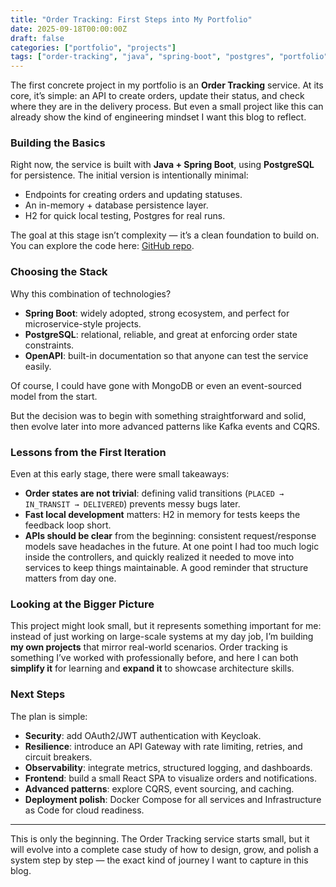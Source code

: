 ```yaml
---
title: "Order Tracking: First Steps into My Portfolio"
date: 2025-09-18T00:00:00Z
draft: false
categories: ["portfolio", "projects"]
tags: ["order-tracking", "java", "spring-boot", "postgres", "portfolio"]
---
```


The first concrete project in my portfolio is an **Order Tracking** service. At its core, it’s simple: an API to create orders, update their status, and check where they are in the delivery process. But even a small project like this can already show the kind of engineering mindset I want this blog to reflect.

### Building the Basics

Right now, the service is built with **Java + Spring Boot**, using **PostgreSQL** for persistence. The initial version is intentionally minimal:

- Endpoints for creating orders and updating statuses.
- An in-memory + database persistence layer.
- H2 for quick local testing, Postgres for real runs.

The goal at this stage isn’t complexity — it’s a clean foundation to build on. You can explore the code here: [GitHub repo](https://github.com/egobb/order-tracking).

### Choosing the Stack

Why this combination of technologies?

- **Spring Boot**: widely adopted, strong ecosystem, and perfect for microservice-style projects.
- **PostgreSQL**: relational, reliable, and great at enforcing order state constraints.
- **OpenAPI**: built-in documentation so that anyone can test the service easily.

Of course, I could have gone with MongoDB or even an event-sourced model from the start.

But the decision was to begin with something straightforward and solid, then evolve later into more advanced patterns like Kafka events and CQRS.

### Lessons from the First Iteration

Even at this early stage, there were small takeaways:

- **Order states are not trivial**: defining valid transitions (`PLACED → IN_TRANSIT → DELIVERED`) prevents messy bugs later.
- **Fast local development** matters: H2 in memory for tests keeps the feedback loop short.
- **APIs should be clear** from the beginning: consistent request/response models save headaches in the future. At one point I had too much logic inside the controllers, and quickly realized it needed to move into services to keep things maintainable. A good reminder that structure matters from day one.

### Looking at the Bigger Picture

This project might look small, but it represents something important for me: instead of just working on large-scale systems at my day job, I’m building **my own projects** that mirror real-world scenarios. Order tracking is something I’ve worked with professionally before, and here I can both **simplify it** for learning and **expand it** to showcase architecture skills.

### Next Steps

The plan is simple:

- **Security**: add OAuth2/JWT authentication with Keycloak.
- **Resilience**: introduce an API Gateway with rate limiting, retries, and circuit breakers.
- **Observability**: integrate metrics, structured logging, and dashboards.
- **Frontend**: build a small React SPA to visualize orders and notifications.
- **Advanced patterns**: explore CQRS, event sourcing, and caching.
- **Deployment polish**: Docker Compose for all services and Infrastructure as Code for cloud readiness.

---

This is only the beginning. The Order Tracking service starts small, but it will evolve into a complete case study of how to design, grow, and polish a system step by step — the exact kind of journey I want to capture in this blog.
